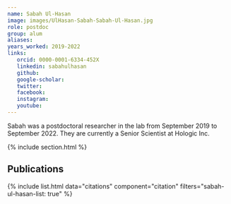 ```yaml
---
name: Sabah Ul-Hasan
image: images/UlHasan-Sabah-Sabah-Ul-Hasan.jpg
role: postdoc
group: alum
aliases:
years_worked: 2019-2022
links:
   orcid: 0000-0001-6334-452X
   linkedin: sabahulhasan
   github:
   google-scholar:
   twitter:
   facebook:
   instagram: 
   youtube:
---
```


Sabah was a postdoctoral researcher in the lab from September 2019 to September 2022. They are currently a Senior Scientist at Hologic Inc.

{% include section.html %}
## Publications

{% include list.html data="citations" component="citation" filters="sabah-ul-hasan-list: true" %}

